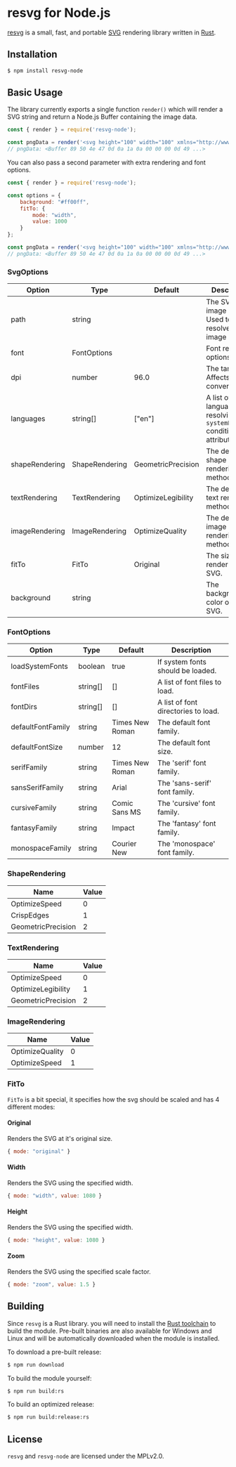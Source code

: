 resvg for Node.js
========================

[resvg][resvg] is a small, fast, and portable [SVG][svg] rendering library written in [Rust][rust].

## Installation

```sh
$ npm install resvg-node
```

## Basic Usage

The library currently exports a single function `render()` which will render a SVG string and return a Node.js Buffer containing the image data.
```js
const { render } = require('resvg-node');

const pngData = render('<svg height="100" width="100" xmlns="http://www.w3.org/2000/svg"><circle cx="50" cy="50" r="40" fill="red" /></svg>');
// pngData: <Buffer 89 50 4e 47 0d 0a 1a 0a 00 00 00 0d 49 ...>
```

You can also pass a second parameter with extra rendering and font options.
```js
const { render } = require('resvg-node');

const options = {
    background: "#ff00ff",
    fitTo: {
        mode: "width",
        value: 1000
    }
};

const pngData = render('<svg height="100" width="100" xmlns="http://www.w3.org/2000/svg"><circle cx="50" cy="50" r="40" fill="red" /></svg>', options);
// pngData: <Buffer 89 50 4e 47 0d 0a 1a 0a 00 00 00 0d 49 ...>
```

### SvgOptions

| Option          | Type           | Default            | Description                                                                 |
|-----------------|----------------|--------------------|-----------------------------------------------------------------------------|
| path            | string         |                    | The SVG image path. Used to resolve relative image paths.                   |
| font            | FontOptions    |                    | Font related options.                                                       |
| dpi             | number         | 96.0               | The target DPI. Affects unit conversions.                                   |
| languages       | string[]       | ["en"]             | A list of languages, for resolving `systemLanguage` conditional attributes. |
| shapeRendering | ShapeRendering | GeometricPrecision | The default shape rendering method.                                         |
| textRendering  | TextRendering  | OptimizeLegibility | The default text rendering method.                                          |
| imageRendering | ImageRendering | OptimizeQuality    | The default image rendering method.                                         |
| fitTo          | FitTo          | Original           | The size to render the SVG.                                                 |
| background      | string         |                    | The background color of the SVG.                                            |

### FontOptions

| Option              | Type     | Default         | Description                         |
|---------------------|----------|-----------------|-------------------------------------|
| loadSystemFonts   | boolean  | true            | If system fonts should be loaded.   |
| fontFiles          | string[] | []              | A list of font files to load.       |
| fontDirs           | string[] | []              | A list of font directories to load. |
| defaultFontFamily | string   | Times New Roman | The default font family.            |
| defaultFontSize   | number   | 12              | The default font size.              |
| serifFamily        | string   | Times New Roman | The 'serif' font family.            |
| sansSerifFamily   | string   | Arial           | The 'sans-serif' font family.       |
| cursiveFamily      | string   | Comic Sans MS   | The 'cursive' font family.          |
| fantasyFamily      | string   | Impact          | The 'fantasy' font family.          |
| monospaceFamily    | string   | Courier New     | The 'monospace' font family.        |

### ShapeRendering

| Name               | Value |
|--------------------|-------|
| OptimizeSpeed      | 0     |
| CrispEdges         | 1     |
| GeometricPrecision | 2     |

### TextRendering

| Name               | Value |
|--------------------|-------|
| OptimizeSpeed      | 0     |
| OptimizeLegibility | 1     |
| GeometricPrecision | 2     |

### ImageRendering

| Name            | Value |
|-----------------|-------|
| OptimizeQuality | 0     |
| OptimizeSpeed   | 1     |

### FitTo

`FitTo` is a bit special, it specifies how the svg should be scaled and has 4 different modes:

#### Original
Renders the SVG at it's original size.
```js
{ mode: "original" }
```
#### Width
Renders the SVG using the specified width.
```js
{ mode: "width", value: 1080 }
```
#### Height
Renders the SVG using the specified width.
```js
{ mode: "height", value: 1080 }
```
#### Zoom
Renders the SVG using the specified scale factor.
```js
{ mode: "zoom", value: 1.5 }
```

## Building
Since `resvg` is a Rust library. you will need to install the [Rust toolchain][rust-install] to build the module. Pre-built binaries are also available for Windows and Linux and will be automatically downloaded when the module is installed.

To download a pre-built release:
```sh
$ npm run download
```

To build the module yourself:
```sh
$ npm run build:rs
```

To build an optimized release:
```sh
$ npm run build:release:rs
```

## License
`resvg` and `resvg-node` are licensed under the MPLv2.0.

[resvg]: https://github.com/RazrFalcon/resvg
[svg]: https://en.wikipedia.org/wiki/Scalable_Vector_Graphics
[rust]: https://www.rust-lang.org/
[rust-install]: https://www.rust-lang.org/tools/install
